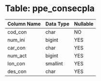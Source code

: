 # Table: ppe_consecpla

| Column Name | Data Type | Nullable |
|-------------|-----------|----------|
| cod_con | char | NO |
| num_ini | bigint | YES |
| car_con | char | YES |
| num_act | bigint | YES |
| lon_con | smallint | YES |
| des_con | char | YES |
